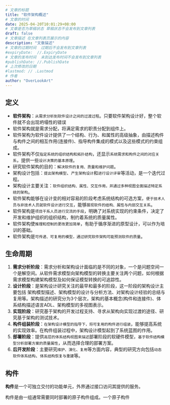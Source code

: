 ```yaml
---
# 文章的标题
title: "软件架构概述"
# 文章的时间
date: 2025-04-20T10:01:29+08:00
# 文章是否为草稿状态 草稿状态不会发布到文章列表
draft: false
# 文章描述 在文章列表页展示的内容
description: "文章描述"
# 文章的过期时间  过期后不会发布到文章列表
#expiryDate:  //.ExpiryDate
# 文章的发布时间  未到达发布时间不会发布到文章列表
#publishDate: //.PublishDate
# 上次修改的日期
#lastmod: // .Lastmod
# 作者
author: "OverLookArt"
---
```


## 定义

* **软件架构**：`从需求分析到软件设计之间的过渡过程`。只要软件架构设计好，整个软件就不会出现坍塌性的错误
* 软件架构就是需求分配，将满足需求的职责分配到组件上。
* 软件架构为软件设计提供了一个结构、行为、和属性的高级抽象，由描述构件与构件之间的相互作用(连接件)、指导构件集成的模式以及这些模式的约束组成。
* 软件架构不仅`指定系统的组织结构和拓扑结构`，还显示`系统需求和构件之间的对应关系`，提供一些`设计决策的基本原理`。
* 研究软件架构的目的：`解决软件的复用、质量和维护问题`。
* 架构设计包括：`提出架构模型`、`产生架构设计`和`进行设计评审`等活动，是一个迭代过程。
* 架构设计主要关注：`软件组织结构、属性、交互作用，并通过多种视图全面描述特定系统的架构`。
* 软件架构能够在设计变的相对容易的阶段考虑系统结构的可选方案，`便于技术人员与非技术人员就软件设计进行交互`，能够`展现软件的结构、属性与内部交互关系`。
* 软件架构是`项目干系人员进行交流的手段`，明确了对系统实现的约束条件，决定了开发和维护组织的组织结构，制约着系统的质量属性。
* 软件架构使`推理和控制的更改更加简单`，有助于循序渐进的原型设计，可以作为培训的基础。
* 软件架构是`可传递、可复用的模型，通过研究软件架构可能预测软件的质量`。

## 生命周期

1. **需求分析阶段**：需求分析和架构设计面临的是不同的对象，一个是问题空间一个是解空间。从软件需求模型向架构模型的转换主要关注两个问题，如何根据需求模型构建架构模型及如何保证模型转换的可追踪性。
2. **设计阶段**：是架构设计研究关注的最早和最多的阶段，这一阶段的架构设计主要包括 架构模型描述、架构模型的设计与分析方法、对架构设计经验的总结与复用等。架构描述的研究分为3个层次，架构的基本概念(构件和连接件)、体系结构描述语言ADL、架构模型的多视图表示。
3. **实现阶段**：研究基于架构的开发过程支持、寻求从架构向实现过渡的途径、研究基于架构的测试技术。
4. **构件组装阶段**：`在架构设计模型的指导下，将可复用的构件进行组装`，能够提高系统的实现效率。在构件组装过程中，架构设计模型起到了系统蓝图的作用。
5. **部署阶段**：提供`高层的体系结构视图来描述`部署阶段的软硬件模型，`基于软件结构模型分析部署方案的质量属性`，从而选择合理的部署方案。
6. **后开发阶段**：主要研究`维护、演化、复用`等方面内容，典型的研究方向包括`动态软件体系结构`、`体系结构恢复与重建`等。

## 构件

**构件**是一个可独立交付的功能单元，外界通过接口访问其提供的服务。

构件是由一组通常需要同时部署的原子构件组成。一个原子构件